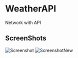 # WeatherAPI
Network with API

## ScreenShots
![Screenshot](https://github.com/Alexander-Sobolev/WeatherAPI/blob/main/Weather/SupportingFiles/Screen/Screen1.png)
![ScreenshotNew](https://github.com/Alexander-Sobolev/WeatherAPI/blob/main/Weather/SupportingFiles/Screen/Screen2.png)
